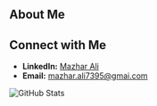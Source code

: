 ## About Me

<!--
**Maz1ar-A1i/Maz1ar-A1i** is a ✨ _special_ ✨ repository because its `README.md` (this file) appears on your GitHub profile.

Here are some ideas to get you started:

- 🔭 I’m currently working on ...
- 🌱 I’m currently learning ...
- 👯 I’m looking to collaborate on ...
- 🤔 I’m looking for help with ...
- 💬 Ask me about ...
- 📫 How to reach me: ...
- 😄 Pronouns: ...
- ⚡ Fun fact: ...
-->

## Connect with Me
- **LinkedIn:** [Mazhar Ali](www.linkedin.com/in/mazhar-ali-160826282/)
- **Email:** [mazhar.ali7395@gmai.com](mazhar.ali7395@gmai.com)





    
![GitHub Stats](https://github-readme-stats.vercel.app/api?username=mazhar&show_icons=true&theme=dark)
